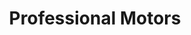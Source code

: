 ---
title: "Professional Motors"
url: /reus/professional-motors/
shop: reparación de automóviles
---